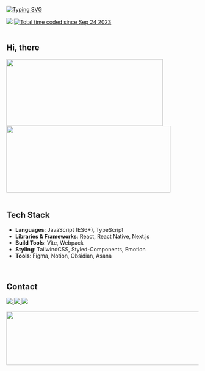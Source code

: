 <!--배너-->
<a href="https://git.io/typing-svg"><img src="https://readme-typing-svg.demolab.com?font=Doto&size=40&pause=1000&color=FFFFFF&width=435&height=60&lines=Kimeojin's+Github" alt="Typing SVG" /></a>
<div>
<!--깃허브 조회수-->
<a href="https://hits.seeyoufarm.com"><img src="https://hits.seeyoufarm.com/api/count/incr/badge.svg?url=https%3A%2F%2Fgithub.com%2Fkimeojin35&count_bg=%2327272A&title_bg=%2327272A&icon=github.svg&icon_color=%23E7E7E7&title=Github&edge_flat=false"/></a>
<!--와카타임-->
<a href="https://wakatime.com/@fd387424-85da-4362-994b-e4b8d48f86b6"><img src="https://wakatime.com/badge/user/fd387424-85da-4362-994b-e4b8d48f86b6.svg?style=social" alt="Total time coded since Sep 24 2023" /></a>
<!--백준-->
<!--
[![Solved.ac
프로필](http://mazassumnida.wtf/api/mini/generate_badge?boj=kimain)](https://solved.ac/kimain)
-->
</div>
<br>

<!--깃허브 스탯-->
## Hi, there
<div>
    <img src="https://github-readme-stats.vercel.app/api?username=kimeojin35&show_icons=true&title_color=84CC16&bg_color=0D1117&icon_color=52525B&border_color=27272A" height="175" width="410" />
    <img src="https://github-readme-stats.vercel.app/api/wakatime?username=kimeojin35&bg_color=0D1117&title_color=84CC16&border_color=27272A&langs_count=5"  height="175" width="430" />
</div>
<br>


<!--기술 스택-->
## Tech Stack
- **Languages**: JavaScript (ES6+), TypeScript
- **Libraries & Frameworks**: React, React Native, Next.js  
- **Build Tools**: Vite, Webpack  
- **Styling**: TailwindCSS, Styled-Components, Emotion  
- **Tools**: Figma, Notion, Obsidian, Asana  
<br>

<!--백준-->
## 

<!--컨택-->
## Contact
<div>
<a href="mailto:ojinikim@gmail.com">
    <img src="https://img.shields.io/badge/Email-9E9E9E?style=for-the-badge&logo=gmail&logoColor=white" />
</a>
<a href="https://blog.naver.com/amin_35">
    <img src="https://img.shields.io/badge/Blog-84CC16?style=for-the-badge&logo=ghost&logoColor=white" />
</a>
<a href="https://your-notion-url">
    <img src="https://img.shields.io/badge/Portfolio-333333?style=for-the-badge&logo=notion&logoColor=white" />
</a>
</div>



<br>

<!--깃애니멀-->
<a href="https://github.com/devxb/gitanimals">
  <img
    src="https://render.gitanimals.org/lines/kimeojin35?pet-id=653764912397578512"
    width="600"
    height="140"
  />
</a>
  

